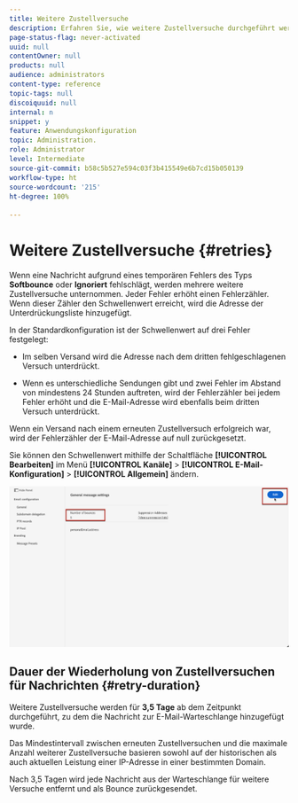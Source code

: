 ```yaml
---
title: Weitere Zustellversuche
description: Erfahren Sie, wie weitere Zustellversuche durchgeführt werden, bevor eine Adresse an die Unterdrückungsliste gesendet wird.
page-status-flag: never-activated
uuid: null
contentOwner: null
products: null
audience: administrators
content-type: reference
topic-tags: null
discoiquuid: null
internal: n
snippet: y
feature: Anwendungskonfiguration
topic: Administration.
role: Administrator
level: Intermediate
source-git-commit: b58c5b527e594c03f3b415549e6b7cd15b050139
workflow-type: ht
source-wordcount: '215'
ht-degree: 100%

---
```



# Weitere Zustellversuche {#retries}

Wenn eine Nachricht aufgrund eines temporären Fehlers des Typs **Softbounce** oder **Ignoriert** fehlschlägt, werden mehrere weitere Zustellversuche unternommen. Jeder Fehler erhöht einen Fehlerzähler. Wenn dieser Zähler den Schwellenwert erreicht, wird die Adresse der Unterdrückungsliste hinzugefügt.

In der Standardkonfiguration<!--so can you edit this setting or not?? contradictory information was given--> ist der Schwellenwert auf drei Fehler festgelegt:

* Im selben Versand wird die Adresse nach dem dritten fehlgeschlagenen Versuch unterdrückt.

* Wenn es unterschiedliche Sendungen gibt und zwei Fehler im Abstand von mindestens 24 Stunden auftreten, wird der Fehlerzähler bei jedem Fehler erhöht und die E-Mail-Adresse wird ebenfalls beim dritten Versuch unterdrückt.

Wenn ein Versand nach einem erneuten Zustellversuch erfolgreich war, wird der Fehlerzähler der E-Mail-Adresse auf null zurückgesetzt.

Sie können den Schwellenwert mithilfe der Schaltfläche **[!UICONTROL Bearbeiten]** im Menü **[!UICONTROL Kanäle]** > **[!UICONTROL E-Mail-Konfiguration]** > **[!UICONTROL Allgemein]** ändern.<!--currently you can edit this in staging // now I see in UI: Suppression rule > Bounce days??? > 4-->

![](../assets/retries-edition.png)

## Dauer der Wiederholung von Zustellversuchen für Nachrichten {#retry-duration}

Weitere Zustellversuche werden für **3,5 Tage** ab dem Zeitpunkt durchgeführt, zu dem die Nachricht zur E-Mail-Warteschlange hinzugefügt wurde.

Das Mindestintervall zwischen erneuten Zustellversuchen und die maximale Anzahl weiterer Zustellversuche <!--managed by the Enhanced MTA,--> basieren sowohl auf der historischen als auch aktuellen Leistung einer IP-Adresse in einer bestimmten Domain.

Nach 3,5 Tagen wird jede Nachricht aus der Warteschlange für weitere Versuche entfernt und als Bounce zurückgesendet.<!--???-->